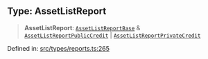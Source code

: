 
## Type: AssetListReport

> **AssetListReport**: [`AssetListReportBase`](#type-assetlistreportbase) & [`AssetListReportPublicCredit`](#type-assetlistreportpubliccredit) \| [`AssetListReportPrivateCredit`](#type-assetlistreportprivatecredit)

Defined in: [src/types/reports.ts:265](https://github.com/centrifuge/sdk/blob/5924ed586d0e61ad527b0c53333be0f2d6e0ea5a/src/types/reports.ts#L265)
